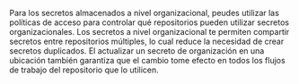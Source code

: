Para los secretos almacenados a nivel organizacional, peudes utilizar las políticas de acceso para controlar qué repositorios pueden utilizar secretos organizacionales. Los secretos a nivel organizacional te permiten compartir secretos entre repositorios múltiples, lo cual reduce la necesidad de crear secretos duplicados. El actualizar un secreto de organización en una ubicación también garantiza que el cambio tome efecto en todos los flujos de trabajo del repositorio que lo utilicen.
